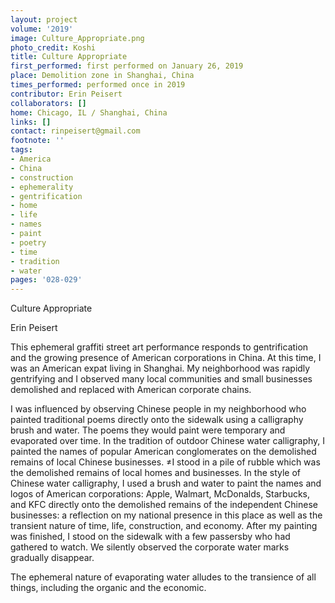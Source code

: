 ```yaml
---
layout: project
volume: '2019'
image: Culture_Appropriate.png
photo_credit: Koshi
title: Culture Appropriate
first_performed: first performed on January 26, 2019
place: Demolition zone in Shanghai, China
times_performed: performed once in 2019
contributor: Erin Peisert
collaborators: []
home: Chicago, IL / Shanghai, China
links: []
contact: rinpeisert@gmail.com
footnote: ''
tags:
- America
- China
- construction
- ephemerality
- gentrification
- home
- life
- names
- paint
- poetry
- time
- tradition
- water
pages: '028-029'
---
```


Culture Appropriate

Erin Peisert

This ephemeral graffiti street art performance responds to gentrification and the growing presence of American corporations in China. At this time, I was an American expat living in Shanghai. My neighborhood was rapidly gentrifying and I observed many local communities and small businesses demolished and replaced with American corporate chains.

I was influenced by observing Chinese people in my neighborhood who painted traditional poems directly onto the sidewalk using a calligraphy brush and water. The poems they would paint were temporary and evaporated over time. In the tradition of outdoor Chinese water calligraphy, I painted the names of popular American conglomerates on the demolished remains of local Chinese businesses. ≠I stood in a pile of rubble which was the demolished remains of local homes and businesses. In the style of Chinese water calligraphy, I used a brush and water to paint the names and logos of American corporations: Apple, Walmart, McDonalds, Starbucks, and KFC directly onto the demolished remains of the independent Chinese businesses: a reflection on my national presence in this place as well as the transient nature of time, life, construction, and economy. After my painting was finished, I stood on the sidewalk with a few passersby who had gathered to watch. We silently observed the corporate water marks gradually disappear.

The ephemeral nature of evaporating water alludes to the transience of all things, including the organic and the economic.
